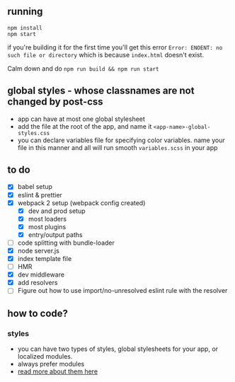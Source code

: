 ## running
```
npm install
npm start
```

if you're building it for the first time you'll get this error
`Error: ENOENT: no such file or directory` which is because `index.html` doesn't exist.

Calm down and do `npm run build && npm run start`

## global styles - whose classnames are not changed by post-css
- app can have at most one global stylesheet
- add the file at the root of the app, and name it `<app-name>-global-styles.css`
- you can declare variables file for specifying color variables. name your file in this manner and all will run smooth `variables.scss` in your app

## to do
- [x] babel setup
- [x] eslint & prettier
- [x] webpack 2 setup (webpack config created)
  - [x] dev and prod setup
  - [x] most loaders
  - [x] most plugins
  - [x] entry/output paths
- [ ] code splitting with bundle-loader
- [x] node server.js
- [x] index template file
- [ ] HMR
- [x] dev middleware
- [x] add resolvers
- [ ] Figure out how to use import/no-unresolved eslint rule with the resolver

## how to code?

### styles
 - you can have two types of styles, global stylesheets for your app, or localized modules.
 - always prefer modules
 - [read more about them here](http://javascriptplayground.com/blog/2016/07/css-modules-webpack-react/)